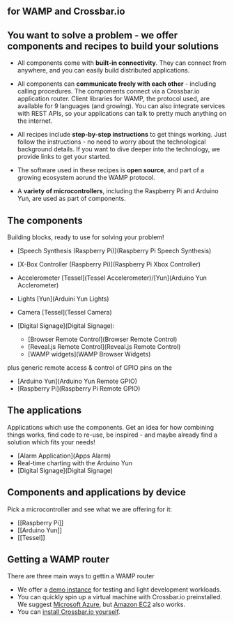## for WAMP and Crossbar.io

## You want to solve a problem - we offer components and recipes to build your solutions

* All components come with **built-in connectivity**. They can connect from anywhere,  and you can easily  build distributed applications.

* All components can **communicate freely with each other** - including calling procedures. The compoments connect via a Crossbar.io application router. Client libraries for WAMP, the protocol used, are available for 9 languages (and growing). You can also integrate services with REST APIs, so your applications can talk to pretty much anything on the internet.
           
* All recipes include **step-by-step instructions** to get things working. Just follow the instructions - no need to worry about the technological background details. If you want to dive deeper into the technology, we provide links to get your started.

* The software used in these recipes is **open source**, and part of a growing ecosystem aorund the WAMP protocol.

* A **variety of microcontrollers**, including the Raspberry Pi and Arduino Yun, are used as part of components.

## The components

Building blocks, ready to use for solving your problem!

* [Speech Synthesis (Raspberry Pi)](Raspberry Pi Speech Synthesis)
* [X-Box Controller (Raspberry Pi)](Raspberry Pi Xbox Controller)
* Accelerometer [Tessel](Tessel Accelerometer)/[Yun](Arduino Yun Acclerometer)
* Lights [Yun](Arduini Yun Lights)
* Camera [Tessel](Tessel Camera)

* [Digital Signage](Digital Signage):
   
   + [Browser Remote Control](Browser Remote Control)
   + [Reveal.js Remote Control](Reveal.js Remote Control)
   + [WAMP widgets](WAMP Browser Widgets)

plus generic remote access & control of GPIO pins on the

* [Arduino Yun](Arduino Yun Remote GPIO)
* [Raspberry Pi](Raspberry Pi Remote GPIO)

## The applications

Applications which use the components. Get an idea for how combining things works, find code to re-use, be inspired - and maybe already find a solution which fits your needs!

* [Alarm Application](Apps Alarm)
* Real-time charting with the Arduino Yun
* [Digital Signage](Digital Signage)
  
## Components and applications by device

Pick a microcontroller and see what we are offering for it: 

* [[Raspberry Pi]]
* [[Arduino Yun]]
* [[Tessel]]


## Getting a WAMP router

There are three main ways to gettin a WAMP router

* We offer a [demo instance](../docs/Demo-Instance) for testing and light development workloads.
* You can quickly spin up a virtual machine with Crossbar.io preinstalled. We suggest [Microsoft Azure](../docs/Setup-on-Microsoft-Azure), but [Amazon EC2](../docs/Setup-on-Amazon-EC2) also works.
* You can [install Crossbar.io yourself](../docs/Local-Installation).


